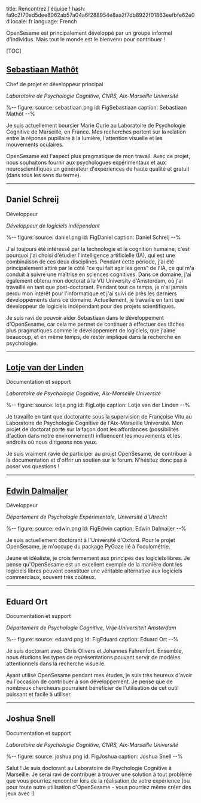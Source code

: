 title: Rencontrez l'équipe !
hash: fa9c2f70ed5dee8062ab57a04a6f288954e8aa2f7db8922f01863eefbfe62e0d
locale: fr
language: French

OpenSesame est principalement développé par un groupe informel d'individus. Mais tout le monde est le bienvenu pour contribuer !

[TOC]

## [Sebastiaan Mathôt](http://www.cogsci.nl/smathot)

Chef de projet et développeur principal

*Laboratoire de Psychologie Cognitive, CNRS, Aix-Marseille Université*

%--
figure:
 source: sebastiaan.png
 id: FigSebastiaan
 caption: Sebastiaan Mathôt
--%

Je suis actuellement boursier Marie Curie au Laboratoire de Psychologie Cognitive de Marseille, en France. Mes recherches portent sur la relation entre la réponse pupillaire à la lumière, l'attention visuelle et les mouvements oculaires.

OpenSesame est l'aspect plus pragmatique de mon travail. Avec ce projet, nous souhaitons fournir aux psychologues expérimentaux et aux neuroscientifiques un générateur d'expériences de haute qualité et gratuit (dans tous les sens du terme).

---

## Daniel Schreij

Développeur

*Développeur de logiciels indépendant*

%--
figure:
 source: daniel.png
 id: FigDaniel
 caption: Daniel Schreij
--%

J'ai toujours été intéressé par la technologie et la cognition humaine, c'est pourquoi j'ai choisi d'étudier l'intelligence artificielle (IA), qui est une combinaison de ces deux disciplines. Pendant cette période, j'ai été principalement attiré par le côté "ce qui fait agir les gens" de l'IA, ce qui m'a conduit à suivre une maîtrise en sciences cognitives. Dans ce domaine, j'ai également obtenu mon doctorat à la VU University d'Amsterdam, où j'ai travaillé en tant que post-doctorant. Pendant tout ce temps, je n'ai jamais perdu mon intérêt pour l'informatique et j'ai suivi de près les derniers développements dans ce domaine. Actuellement, je travaille en tant que développeur de logiciels indépendant pour des projets scientifiques.

Je suis ravi de pouvoir aider Sebastiaan dans le développement d'OpenSesame, car cela me permet de continuer à effectuer des tâches plus pragmatiques comme le développement de logiciels, que j'aime beaucoup, et en même temps, de rester impliqué dans la recherche en psychologie.

---

## [Lotje van der Linden](http://www.cogsci.nl/lvanderlinden)

Documentation et support

*Laboratoire de Psychologie Cognitive, Aix-Marseille Université*

%--
figure:
 source: lotje.png
 id: FigLotje
 caption: Lotje van der Linden
--%

Je travaille en tant que doctorante sous la supervision de Françoise Vitu au Laboratoire de Psychologie Cognitive de l'Aix-Marseille Université. Mon projet de doctorat porte sur la façon dont les affordances (possibilités d'action dans notre environnement) influencent les mouvements et les endroits où nous dirigeons nos yeux.

Je suis vraiment ravie de participer au projet OpenSesame, de contribuer à la documentation et d'offrir un soutien sur le forum. N'hésitez donc pas à poser vos questions !

---

## [Edwin Dalmaijer](http://www.pygaze.org/esdalmaijer/)

Développeur

*Département de Psychologie Expérimentale, Université d'Utrecht*

%--
figure:
 source: edwin.png
 id: FigEdwin
 caption: Edwin Dalmaijer
--%

Je suis actuellement doctorant à l'Université d'Oxford. Pour le projet OpenSesame, je m'occupe du package PyGaze lié à l'oculométrie.

Jeune et idéaliste, je crois fermement aux principes des logiciels libres. Je pense qu'OpenSesame est un excellent exemple de la manière dont les logiciels libres peuvent constituer une véritable alternative aux logiciels commerciaux, souvent très coûteux.

---

## Eduard Ort

Documentation et support

*Département de Psychologie Cognitive, Vrije Universiteit Amsterdam*

%--
figure:
 source: eduard.png
 id: FigEduard
 caption: Eduard Ort
--%

Je suis doctorant avec Chris Olivers et Johannes Fahrenfort. Ensemble, nous étudions les types de représentations pouvant servir de modèles attentionnels dans la recherche visuelle.

Ayant utilisé OpenSesame pendant mes études, je suis très heureux d'avoir eu l'occasion de contribuer à son développement. Je pense que de nombreux chercheurs pourraient bénéficier de l'utilisation de cet outil puissant et facile à utiliser.

---

## Joshua Snell

Documentation et support

*Laboratoire de Psychologie Cognitive, CNRS, Aix-Marseille Université*

%--
figure:
 source: joshua.png
 id: FigJoshua
 caption: Joshua Snell
--%

Salut ! Je suis doctorant au Laboratoire de Psychologie Cognitive à Marseille. Je serai ravi de contribuer à trouver une solution à tout problème que vous pourriez rencontrer lors de la réalisation de votre expérience (ou pour toute autre utilisation d'OpenSesame - vous pourriez même créer des jeux avec !)